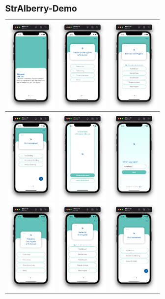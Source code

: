 # StrAIberry-Demo

![](images/image3.png) |  ![](images/image4.png) | ![](images/image5.png)
:---------------------:|:---------------------: |:-------------------:
![](images/image6.png) |  ![](images/image7.png) | ![](images/image8.png)
![](images/image9.png) |  ![](images/image10.png) | ![](images/image11.png)
